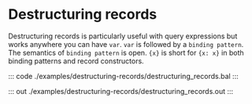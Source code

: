# Destructuring records

Destructuring records is particularly useful with query expressions but works anywhere you can have `var`.
`var` is followed by a `binding pattern`. The semantics of `binding pattern` is open. `{x}` is short for
`{x: x}` in both binding patterns and record constructors.


::: code ./examples/destructuring-records/destructuring_records.bal :::

::: out ./examples/destructuring-records/destructuring_records.out :::